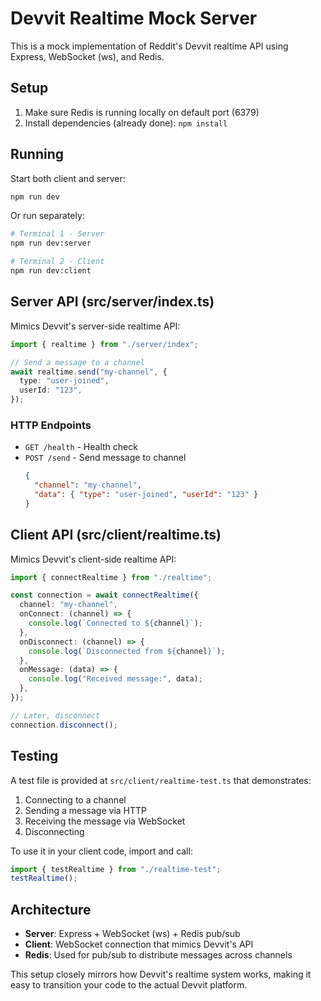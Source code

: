 # Devvit Realtime Mock Server

This is a mock implementation of Reddit's Devvit realtime API using Express, WebSocket (ws), and Redis.

## Setup

1. Make sure Redis is running locally on default port (6379)
2. Install dependencies (already done): `npm install`

## Running

Start both client and server:

```bash
npm run dev
```

Or run separately:

```bash
# Terminal 1 - Server
npm run dev:server

# Terminal 2 - Client
npm run dev:client
```

## Server API (src/server/index.ts)

Mimics Devvit's server-side realtime API:

```typescript
import { realtime } from "./server/index";

// Send a message to a channel
await realtime.send("my-channel", {
  type: "user-joined",
  userId: "123",
});
```

### HTTP Endpoints

- `GET /health` - Health check
- `POST /send` - Send message to channel
  ```json
  {
    "channel": "my-channel",
    "data": { "type": "user-joined", "userId": "123" }
  }
  ```

## Client API (src/client/realtime.ts)

Mimics Devvit's client-side realtime API:

```typescript
import { connectRealtime } from "./realtime";

const connection = await connectRealtime({
  channel: "my-channel",
  onConnect: (channel) => {
    console.log(`Connected to ${channel}`);
  },
  onDisconnect: (channel) => {
    console.log(`Disconnected from ${channel}`);
  },
  onMessage: (data) => {
    console.log("Received message:", data);
  },
});

// Later, disconnect
connection.disconnect();
```

## Testing

A test file is provided at `src/client/realtime-test.ts` that demonstrates:

1. Connecting to a channel
2. Sending a message via HTTP
3. Receiving the message via WebSocket
4. Disconnecting

To use it in your client code, import and call:

```typescript
import { testRealtime } from "./realtime-test";
testRealtime();
```

## Architecture

- **Server**: Express + WebSocket (ws) + Redis pub/sub
- **Client**: WebSocket connection that mimics Devvit's API
- **Redis**: Used for pub/sub to distribute messages across channels

This setup closely mirrors how Devvit's realtime system works, making it easy to transition your code to the actual Devvit platform.

